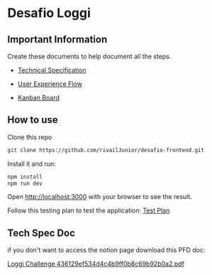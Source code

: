 # Desafio Loggi

## Important Information

Create these documents to help document all the steps.

* [Technical Specification](https://www.notion.so/Loggi-Challenge-436129ef534d4c4b9ff0b8c69b92b0a2?pvs=4)

* [User Experience Flow](https://www.figma.com/file/L2ayTwZDoTshDk2bIFysdr/Loggi-Challenge?type=whiteboard&node-id=0%3A1&t=GMKF9KaXx3IsjFe2-1)

* [Kanban Board](https://www.notion.so/5ffa03c3ea26491f92b5f40a86b3db54?v=4fa9f66e3b224449bb999a27db18eeff&pvs=4)

## How to use

Clone this repo

<!-- #default-branch-switch -->

```bash
git clone https://github.com/rivailJunior/desafio-frontend.git
```

Install it and run:

```bash
npm install
npm run dev
```

Open [http://localhost:3000](http://localhost:3000) with your browser to see the result.

Follow this testing plan to test the application: [Test Plan](https://www.notion.so/Loggi-Challenge-436129ef534d4c4b9ff0b8c69b92b0a2?pvs=4#0dc4a885c7a34f10baa581e6951f1d6a)

## Tech Spec Doc

if you don't want to access the notion page download this PFD doc:

 
[Loggi Challenge 436129ef534d4c4b9ff0b8c69b92b0a2.pdf](https://github.com/rivailJunior/desafio-frontend/files/13290485/Loggi.Challenge.436129ef534d4c4b9ff0b8c69b92b0a2.pdf)
